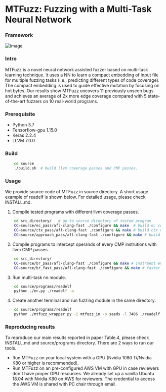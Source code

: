 # MTFuzz: Fuzzing with a Multi-Task Neural Network

### Framework
![image](https://user-images.githubusercontent.com/57293631/80742593-a34d8100-8ae9-11ea-9f52-a1931d945a5c.png)

### Intro
MTFuzz is a novel neural network assisted fuzzer based on multi-task learning technique. It uses a NN to learn a compact embedding of input file for multiple fuzzing tasks (i.e., predicting different types of code coverage). The compact embedding is used to guide effective mutation by focusing on hot bytes. Our results show MTFuzz uncovers 11 previously unseen bugs and achieves an average of 2x more edge coverage compared with 5 state-of-the-art fuzzers on 10 real-world programs.

### Prerequisite
- Python 3.7
- Tensorflow-gpu 1.15.0
- Keras 2.2.4
- LLVM 7.0.0

### Build
```bash
    cd source
    ./build.sh  # build llvm coverage passes and CMP passes.
```
### Usage 
We provide source code of MTFuzz in source directory. A short usage example of readelf is shown below. For detailed usage, please check INSTALL.md. 
1. Compile tested programs with different llvm coverage passes. 
```bash
    cd src_directory/   # go to source directory of tested program
    CC=source/ec_pass/afl-clang-fast ./configure && make  # build ec coverage program
    CC=source/ctx_pass/afl-clang-fast ./configure && make # build ctx coverage program
    CC=source/approach_pass/afl-clang-fast ./configure && make # build approach level coverage program
```
2. Compile programs to intercept operands of every CMP instrutions with llvm CMP passes.
```bash
    cd src_directory/
    CC=source/br_pass/afl-clang-fast ./configure && make # instrment every CMP instutions of program 
    CC=source/br_fast_pass/afl-clang-fast ./configure && make # faster version using fork server 
```
3. Run multi-task nn module.
```bash
    cd source/programs/readelf
    python ./nn.py ./readelf -a 
```
4. Create another terminal and run fuzzing module in the same directory.
```bash
    cd source/programs/readelf
    python ./mtfuzz_wrapper.py -i mtfuzz_in -o seeds -l 7406 ./readelf -a @@
```

### Reproducing results
To reproduce our main results reported in paper Table.4, please check INSTALL.md and source/programs directory. There are 2 ways to run our tools.

- Run MTFuzz on your local system with a GPU (Nvidia 1080 Ti/Nvidia K80 or higher is recommended).
- Run MTFuzz on an pre-configured AWS VM with GPU in case reviewers don't have proper GPU resources. We already set up a vanilla Ubuntu 18.04 with Nvidia K80 on AWS for reviewers. The credential to access the AWS VM is shared with PC chair through email. 


